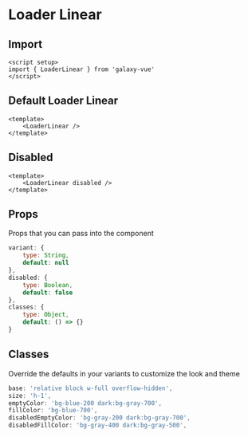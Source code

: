 <script setup>
import LoaderLinearExample from './loader/examples/LoaderLinearExample.vue'
</script>

# Loader Linear

## Import
```vue
<script setup>
import { LoaderLinear } from 'galaxy-vue'
</script>
```

## Default Loader Linear

<LoaderLinearExample />

```vue
<template>
    <LoaderLinear />
</template>
```

## Disabled

<LoaderLinearExample disabled />

```vue
<template>
    <LoaderLinear disabled />
</template>
```

## Props
Props that you can pass into the component

```js
variant: {
    type: String,
    default: null
},
disabled: {
    type: Boolean,
    default: false
},
classes: {
    type: Object,
    default: () => {}
}
```

## Classes
Override the defaults in your variants to customize the look and theme

```js
base: 'relative block w-full overflow-hidden',
size: 'h-1',
emptyColor: 'bg-blue-200 dark:bg-gray-700',
fillColor: 'bg-blue-700',
disabledEmptyColor: 'bg-gray-200 dark:bg-gray-700',
disabledFillColor: 'bg-gray-400 dark:bg-gray-500',
```